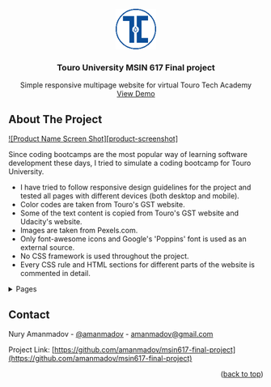 <div id="top"></div>

<!-- PROJECT LOGO -->
<br/>
<div align="center">
  <a href="https://github.com/amanmadov/msin617-final-project">
    <img src="images/logo1.png" alt="Logo" width="80" height="80">
  </a>

  <h3 align="center">Touro University MSIN 617 Final project</h3>

  <p align="center">
    Simple responsive multipage website for virtual Touro Tech Academy
    <br/>
    <a href="https://github.com/amanmadov/msin617-final-project/index.html">View Demo</a>
  </p>
</div>


<!-- ABOUT THE PROJECT -->
## About The Project

[![Product Name Screen Shot][product-screenshot]](https://github.com/amanmadov/msin617-final-project/blob/main/images/screenshot.png)

Since coding bootcamps are the most popular way of learning software development these days, I tried to simulate a coding bootcamp for Touro University. 

- I have tried to follow responsive design guidelines for the project and tested all pages with different devices (both desktop and mobile). 
- Color codes are taken from Touro's GST website. 
- Some of the text content is copied from Touro's GST website and Udacity's website. 
- Images are taken from Pexels.com. 
- Only font-awesome icons and Google's 'Poppins' font is used as an external source.
- No CSS framework is used throughout the project.
- Every CSS rule and HTML sections for different parts of the website is commented in detail. 

<!-- TABLE OF CONTENTS -->
<details>
  <summary>Pages</summary>
  <ol>
    <li><a href="https://amanmadov.github.io/msin617-final-project/index.html" target="_blank">Home</a></li>
    <li><a href="https://amanmadov.github.io/msin617-final-project/about.html" target="_blank">About</a></li>
    <li><a href="https://amanmadov.github.io/msin617-final-project/courses.html" target="_blank">Courses</a></li>
    <li><a href="https://amanmadov.github.io/msin617-final-project/blog.html" target="_blank">Blog</a></li>
    <li><a href="https://amanmadov.github.io/msin617-final-project/contact.html" target="_blank">Contact</a></li>
  </ol>
</details>


<!-- CONTACT -->
## Contact

Nury Amanmadov - [@amanmadov](https://twitter.com/amanmadov) - amanmadov@gmail.com

Project Link: [https://github.com/amanmadov/msin617-final-project](https://github.com/amanmadov/msin617-final-project)

<p align="right">(<a href="#top">back to top</a>)</p>


